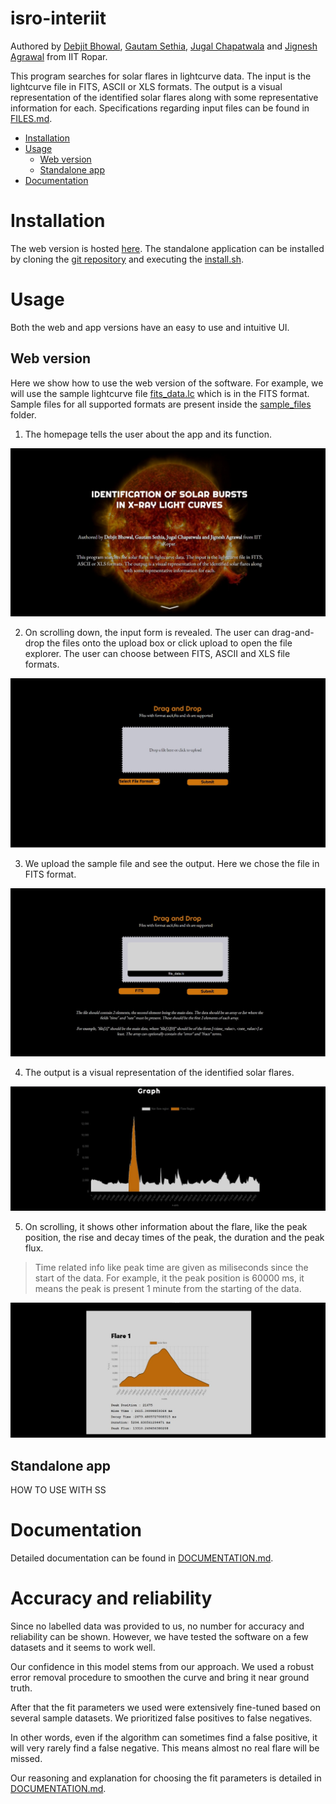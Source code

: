 # isro-interiit

Authored by [Debjit Bhowal](https://github.com/debjit-bw), [Gautam Sethia](https://github.com/Gautam7702), [Jugal Chapatwala](https://github.com/TakluBalm) and [Jignesh Agrawal](https://github.com/agjignesh) from IIT Ropar.

This program searches for solar flares in lightcurve data. The input is the lightcurve file in FITS, ASCII or XLS formats. The output is a visual representation of the identified solar flares along with some representative information for each. Specifications regarding input files can be found in [FILES.md](https://github.com/debjit-bw/isro-interiit/blob/main/FILES.md).

- [Installation](#installation)
- [Usage](#usage)
    - [Web version](#web-version)
    - [Standalone app](#standalone-app)
- [Documentation](#documentation)

# Installation

The web version is hosted [here](URL). The standalone application can be installed by cloning the [git repository](https://github.com/debjit-bw/isro-interiit) and executing the [install.sh](https://github.com/debjit-bw/isro-interiit/blob/main/install.sh).


# Usage

Both the web and app versions have an easy to use and intuitive UI.

## Web version

Here we show how to use the web version of the software. For example, we will use the sample lightcurve file [fits_data.lc](https://github.com/debjit-bw/isro-interiit/blob/main/sample_files/fits_data.lc) which is in the FITS format. Sample files for all supported formats are present inside the [sample_files](https://github.com/debjit-bw/isro-interiit/tree/main/sample_files) folder.

1. The homepage tells the user about the app and its function.

![Homepage](Images/i1.jpeg)

2. On scrolling down, the input form is revealed. The user can drag-and-drop the files onto the upload box or click upload to open the file explorer. The user can choose between FITS, ASCII and XLS file formats.

![File input dialogue](Images/i2.jpeg)

3. We upload the sample file and see the output. Here we chose the file in FITS format.

![File input dialogue](Images/i5.jpeg)

4. The output is a visual representation of the identified solar flares.

![File input dialogue](Images/i3.jpeg)

5. On scrolling, it shows other information about the flare, like the peak position, the rise and decay times of the peak, the duration and the peak flux.

> Time related info like peak time are given as miliseconds since the start of the data. For example, it the peak position is 60000 ms, it means the peak is present 1 minute from the starting of the data.

![File input dialogue](Images/i4.jpeg)

## Standalone app

HOW TO USE WITH SS


# Documentation

Detailed documentation can be found in [DOCUMENTATION.md](https://github.com/debjit-bw/isro-interiit/blob/main/DOCUMENTATION.md).


# Accuracy and reliability

Since no labelled data was provided to us, no number for accuracy and reliability can be shown. However, we have tested the software on a few datasets and it seems to work well.

Our confidence in this model stems from our approach. We used a robust error removal procedure to smoothen the curve and bring it near ground truth.

After that the fit parameters we used were extensively fine-tuned based on several sample datasets. We prioritized false positives to false negatives.

In other words, even if the algorithm can sometimes find a false positive, it will very rarely find a false negative. This means almost no real flare will be missed.

Our reasoning and explanation for choosing the fit parameters is detailed in [DOCUMENTATION.md](https://github.com/debjit-bw/isro-interiit/blob/main/DOCUMENTATION.md).